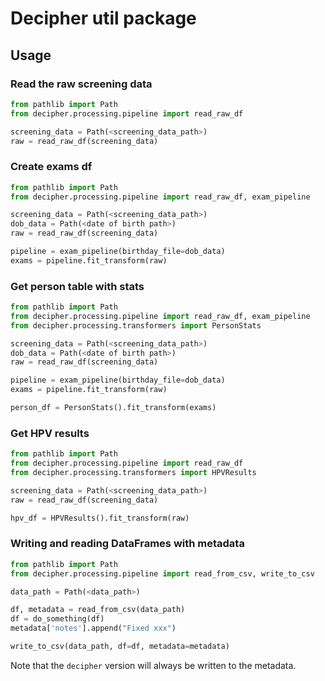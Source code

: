 # Decipher util package

## Usage

### Read the raw screening data

```python
from pathlib import Path
from decipher.processing.pipeline import read_raw_df

screening_data = Path(<screening_data_path>)
raw = read_raw_df(screening_data)
```

### Create exams df

```python
from pathlib import Path
from decipher.processing.pipeline import read_raw_df, exam_pipeline

screening_data = Path(<screening_data_path>)
dob_data = Path(<date of birth path>)
raw = read_raw_df(screening_data)

pipeline = exam_pipeline(birthday_file=dob_data)
exams = pipeline.fit_transform(raw)
```

### Get person table with stats

```python
from pathlib import Path
from decipher.processing.pipeline import read_raw_df, exam_pipeline
from decipher.processing.transformers import PersonStats

screening_data = Path(<screening_data_path>)
dob_data = Path(<date of birth path>)
raw = read_raw_df(screening_data)

pipeline = exam_pipeline(birthday_file=dob_data)
exams = pipeline.fit_transform(raw)

person_df = PersonStats().fit_transform(exams)
```

### Get HPV results

```python
from pathlib import Path
from decipher.processing.pipeline import read_raw_df
from decipher.processing.transformers import HPVResults

screening_data = Path(<screening_data_path>)
raw = read_raw_df(screening_data)

hpv_df = HPVResults().fit_transform(raw)
```

### Writing and reading DataFrames with metadata

```python
from pathlib import Path
from decipher.processing.pipeline import read_from_csv, write_to_csv

data_path = Path(<data_path>)

df, metadata = read_from_csv(data_path)
df = do_something(df)
metadata['notes'].append("Fixed xxx")

write_to_csv(data_path, df=df, metadata=metadata)
```
Note that the `decipher` version will always be written to the metadata.
